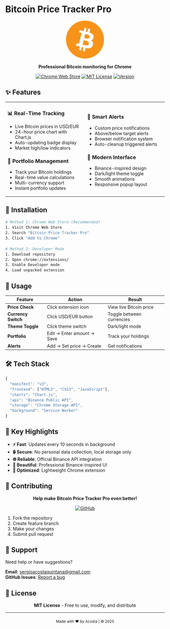 # Bitcoin Price Tracker Pro

<div align="center">

<img src="media/icon.png" alt="Bitcoin Price Tracker Pro" width="120"/>

**Professional Bitcoin monitoring for Chrome**

[![Chrome Web Store](https://img.shields.io/badge/Chrome-Web%20Store-4285F4?logo=googlechrome&logoColor=white)](https://chromewebstore.google.com/)
[![MIT License](https://img.shields.io/badge/License-MIT-green.svg)](LICENSE)
[![Version](https://img.shields.io/badge/Version-2.1.0-orange.svg)](manifest.json)

</div>

## ✨ Features

<table>
<tr>
<td width="50%">

### 📊 Real-Time Tracking
- Live Bitcoin prices in USD/EUR
- 24-hour price chart with Chart.js
- Auto-updating badge display
- Market high/low indicators

### 💼 Portfolio Management
- Track your Bitcoin holdings
- Real-time value calculations
- Multi-currency support
- Instant portfolio updates

</td>
<td width="50%">

### 🔔 Smart Alerts
- Custom price notifications
- Above/below target alerts
- Browser notification system
- Auto-cleanup triggered alerts

### 🎨 Modern Interface
- Binance-inspired design
- Dark/light theme toggle
- Smooth animations
- Responsive popup layout

</td>
</tr>
</table>

## 🚀 Installation

```bash
# Method 1: Chrome Web Store (Recommended)
1. Visit Chrome Web Store
2. Search "Bitcoin Price Tracker Pro"
3. Click "Add to Chrome"

# Method 2: Developer Mode
1. Download repository
2. Open chrome://extensions/
3. Enable Developer mode
4. Load unpacked extension
```

## 📱 Usage

<div align="center">

| Feature | Action | Result |
|---------|--------|--------|
| **Price Check** | Click extension icon | View live Bitcoin price |
| **Currency Switch** | Click USD/EUR button | Toggle between currencies |
| **Theme Toggle** | Click theme switch | Dark/light mode |
| **Portfolio** | Edit → Enter amount → Save | Track your holdings |
| **Alerts** | Add → Set price → Create | Get notifications |

</div>

## 🛠️ Tech Stack

```javascript
{
  "manifest": "v3",
  "frontend": ["HTML5", "CSS3", "JavaScript"],
  "charts": "Chart.js",
  "api": "Binance Public API",
  "storage": "Chrome Storage API",
  "background": "Service Worker"
}
```

## 🎯 Key Highlights

- **⚡ Fast**: Updates every 10 seconds in background
- **🔒 Secure**: No personal data collection, local storage only
- **🌐 Reliable**: Official Binance API integration
- **🎨 Beautiful**: Professional Binance-inspired UI
- **📱 Optimized**: Lightweight Chrome extension

## 🤝 Contributing

<div align="center">

**Help make Bitcoin Price Tracker Pro even better!**

[![GitHub](https://img.shields.io/badge/GitHub-Repository-black?logo=github)](https://github.com/SergioAcostaTer/BTC-Chrome-Extension)

</div>

1. Fork the repository
2. Create feature branch
3. Make your changes
4. Submit pull request

## 📧 Support

Need help or have suggestions?

**Email**: sergioacostaquintana@gmail.com  
**GitHub Issues**: [Report a bug](https://github.com/SergioAcostaTer/bitcoin-price-tracker-pro/issues)

## 📜 License

<div align="center">

**MIT License** - Free to use, modify, and distribute

---

<sub>Made with ❤️ by Acosta | © 2025</sub>

</div>